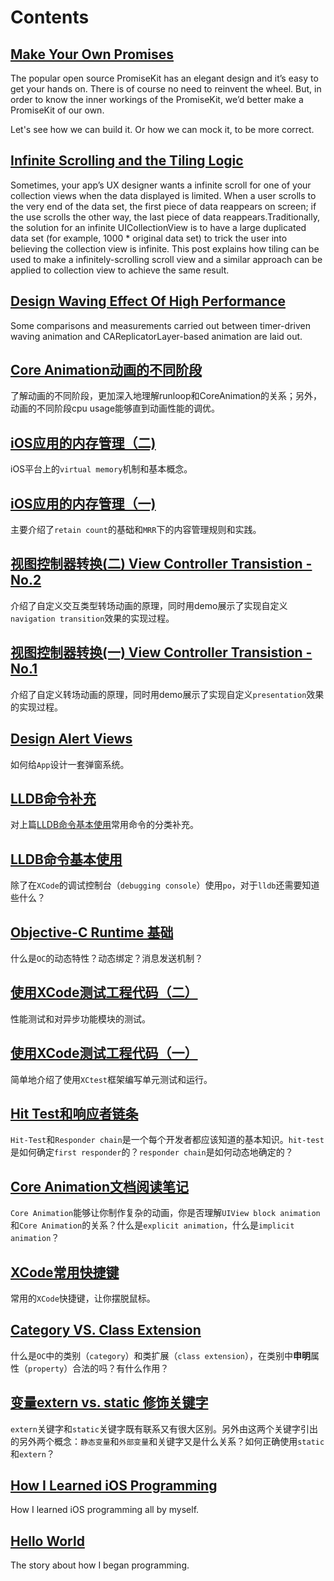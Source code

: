 # Contents

## [Make Your Own Promises](https://github.com/Alex1989Wang/Blogs/blob/master/contents/make-your-own-promise.md)
The popular open source PromiseKit has an elegant design and it’s easy to get your hands on. There is of course no need to reinvent the wheel. But, in order to know the inner workings of the PromiseKit, we’d better make a PromiseKit of our own.

Let's see how we can build it. Or how we can mock it, to be more correct.

## [Infinite Scrolling and the Tiling Logic](http://awesomejiang.cn/english/2018/03/24/Infinite-Scrolling-and-the-Tiling-Logic.html)
Sometimes, your app’s UX designer wants a infinite scroll for one of your collection views when the data displayed is limited. When a user scrolls to the very end of the data set, the first piece of data reappears on screen; if the use scrolls the other way, the last piece of data reappears.Traditionally, the solution for an infinite UICollectionView is to have a large duplicated data set (for example, 1000 * original data set) to trick the user into believing the collection view is infinite. This post explains how tiling can be used to make a infinitely-scrolling scroll view and a similar approach can be applied to collection view to achieve the same result. 

## [Design Waving Effect Of High Performance](http://www.awsomejiang.cn/2018/03/20/Highly-perfomant-Waving-Effect/)
Some comparisons and measurements carried out between timer-driven waving animation and CAReplicatorLayer-based animation are laid out.

## [Core Animation动画的不同阶段](http://www.awsomejiang.cn/2018/03/06/about-core-animtion-animation-stages/)
了解动画的不同阶段，更加深入地理解runloop和CoreAnimation的关系；另外，动画的不同阶段cpu usage能够直到动画性能的调优。

## [iOS应用的内存管理（二)](http://www.awsomejiang.cn/2018/01/15/Memory-Management-For-iOS-Apps-No-2/)
iOS平台上的`virtual memory`机制和基本概念。

## [iOS应用的内存管理（一)](http://www.awsomejiang.cn/2018/01/14/Memory-Management-for-iOS-Apps/)
主要介绍了`retain count`的基础和`MRR`下的内容管理规则和实践。

## [视图控制器转换(二) View Controller Transistion - No.2](http://www.awsomejiang.cn/2018/01/01/custmize-navigation-controller-transition-animations/)
介绍了自定义交互类型转场动画的原理，同时用demo展示了实现自定义`navigation transition`效果的实现过程。

## [视图控制器转换(一) View Controller Transistion - No.1](http://www.awsomejiang.cn/2017/12/25/View-Controller-Transistion-customizing-presentation-md/)
介绍了自定义转场动画的原理，同时用demo展示了实现自定义`presentation`效果的实现过程。

## [Design Alert Views](contents/2017-09-27-design-roubust-alert-views.md)
如何给`App`设计一套弹窗系统。

## [LLDB命令补充](contents/about-lldb-what-else-do-you-know-two.md)
对上篇[LLDB命令基本使用](contents/about-lldb-what-else-do-you-know.md)常用命令的分类补充。

## [LLDB命令基本使用](contents/about-lldb-what-else-do-you-know.md)
除了在`XCode`的调试控制台（`debugging console`）使用`po`，对于`lldb`还需要知道些什么？

## [Objective-C Runtime 基础](contents/runtime-programming-guide-reading-notes-one.md)
什么是`OC`的动态特性？动态绑定？消息发送机制？

## [使用XCode测试工程代码（二）](contents/testing-with-xcode-two.md)
性能测试和对异步功能模块的测试。

## [使用XCode测试工程代码（一）](contents/testing-with-xcode-one.md)
简单地介绍了使用`XCtest`框架编写单元测试和运行。

## [Hit Test和响应者链条](contents/hittest-and-responder-chain.md)
`Hit-Test`和`Responder chain`是一个每个开发者都应该知道的基本知识。`hit-test`是如何确定`first responder`的？`responder chain`是如何动态地确定的？

## [Core Animation文档阅读笔记](contents/about-core-animation.md)
`Core Animation`能够让你制作复杂的动画，你是否理解`UIView block animation`和`Core Animation`的关系？什么是`explicit animation`，什么是`implicit animation`？

## [XCode常用快捷键](contents/xcode-keyborad-shortcuts.md)
常用的`XCode`快捷键，让你摆脱鼠标。

## [Category VS. Class Extension](contents/category-vs.-class-extension.md)
什么是`OC`中的类别（`category`）和类扩展（`class extension`），在类别中**申明**属性（`property`）合法的吗？有什么作用？

## [变量extern vs. static 修饰关键字](contents/static-vs.-extern-keywords.md)
`extern`关键字和`static`关键字既有联系又有很大区别。另外由这两个关键字引出的另外两个概念：`静态变量`和`外部变量`和关键字又是什么关系？如何正确使用`static`和`extern`？

## [How I Learned iOS Programming](contents/how-i-learned-iOS-programming.md)
How I learned iOS programming all by myself.

## [Hello World](./contents/hello-world.md)
The story about how I began programming.

